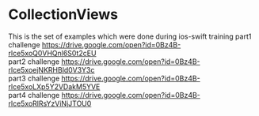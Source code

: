 # CollectionViews
This is the set of examples which were done during ios-swift training
part1 challenge https://drive.google.com/open?id=0Bz4B-rlce5xoQ0VHQnl6S0t2cEU <br />
part2 challenge https://drive.google.com/open?id=0Bz4B-rlce5xoejNKRHBld0V3Y3c <br />
part3 challenge https://drive.google.com/open?id=0Bz4B-rlce5xoLXp5Y2VDakM5YVE <br />
part4 challenge https://drive.google.com/open?id=0Bz4B-rlce5xoRlRsYzViNjJTOU0 <br />
